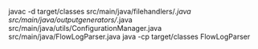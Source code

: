 javac -d target/classes src/main/java/filehandlers/*.java src/main/java/outputgenerators/*.java src/main/java/utils/ConfigurationManager.java src/main/java/FlowLogParser.java
java -cp target/classes FlowLogParser

